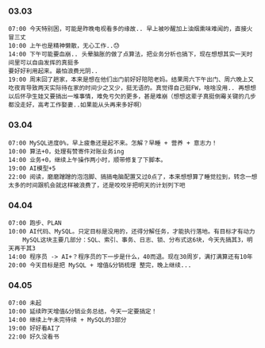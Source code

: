 
### 03.03

	07:00 今天特别困，可能是昨晚电视看多的缘故.. 早上被吵醒加上油烟熏味难闻的，直接火冒三丈
	10:00 上午也是精神懒散，无心工作..😓
	14:00 下午可能要血崩.. 头晕脑胀的做了点算法，把业务分析也搞下，现在想想其实一天时间里可以自由发挥的真挺多
	要好好利用起来。最怕浪费光阴..
	19:00 周末回了趟家，本来是想在他们出门前好好陪陪老妈。结果周六下午出门、周六晚上又吃夜宵导致两天实际待在家的时间少之又少，挺无语的。真觉得自己挺FW，啥啥没用.. 再想想以后怀孕生娃又要搞出一堆事情，难免亏欠的更多，甚是难崩（想想这辈子真挺倒霉关键的几步都没走好，高考工作娶妻..如果能从头再来多好啊）


### 03.04

	07:00 MySQL进度0%，早上疲惫还是起不来。怎解？早睡 + 营养 + 意志力！
	10:00 算法+0，处理有赞寄件对账业务ing
	14:00 业务+0，继续上午操作两小时，顺带修复了下脚本。
	19:00 AI模型+5
	22:00 阅读，磨磨蹭蹭的泡泡脚、搞搞电脑配置又过0点了，本来想想算了睡觉拉到，转念一想太多的时间跟机会就这样被浪费了，还是咬咬牙把明天的计划列下吧


### 04.04

	07:00 跑步、PLAN
	10:00 AI代码、MySQL。只定目标是没用的，还得分解任务，才能执行落地。有目标才有动力
		MySQL这块主要几部分：SQL、索引、事务、日志、锁、分布式这6块，今天先搞其3，明天再干其3
	14:00 程序员 -> AI+？程序员的下一步是什么，40而退。现在30周岁，满打满算还有10年
	20:00 今天目标是把 MySQL + 增值&分销梳理 整完，晚上继续... 


### 04.05

	07:00 未起
	10:00 延续昨天增值&分销业务总结，今天一定要搞定！
	14:00 继续上午未完待续 + MySQL的3部分
	19:00 好好看AI了
	22:00 好久没看书


